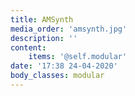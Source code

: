 ```yaml
---
title: AMSynth
media_order: 'amsynth.jpg'
description: ''
content:
    items: '@self.modular'
date: '17:38 24-04-2020'
body_classes: modular
---
```


